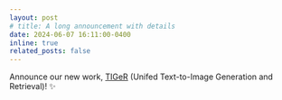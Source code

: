 ```yaml
---
layout: post
# title: A long announcement with details
date: 2024-06-07 16:11:00-0400
inline: true
related_posts: false
---
```


Announce our new work, [TIGeR](https://tiger-t2i.github.io/) (Unifed Text-to-Image Generation and Retrieval)! :sparkles: